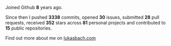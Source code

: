 Joined Github **8** years ago.

Since then I pushed **3338** commits, opened **30** issues, submitted **28** pull requests, received **352** stars across **81** personal projects and contributed to **15** public repositories.

Find out more about me on [lukasbach.com](https://lukasbach.com)
